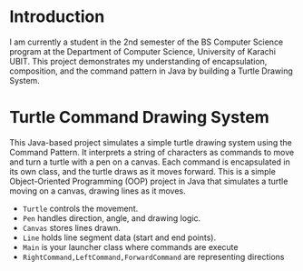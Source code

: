 # Introduction
I am currently a student in the 2nd semester of the BS Computer Science program at the Department of Computer Science, University of Karachi UBIT. This project demonstrates my understanding of encapsulation, composition, and the command pattern in Java by building a Turtle Drawing System.

# Turtle Command Drawing System
This Java-based project simulates a simple turtle drawing system using the Command Pattern. It interprets a string of characters as commands to move and turn a turtle with a pen on a canvas. Each command is encapsulated in its own class, and the turtle draws as it moves forward.
This is a simple Object-Oriented Programming (OOP) project in Java that simulates a turtle moving on a canvas, drawing lines as it moves.



- `Turtle` controls the movement.
- `Pen` handles direction, angle, and drawing logic.
- `Canvas` stores lines drawn.
- `Line` holds line segment data (start and end points).
- `Main` is your launcher class where commands are execute
- `RightCommand,LeftCommand,ForwardCommand` are representing directions
